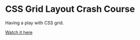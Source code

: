 # CSS Grid Layout Crash Course

Having a play with CSS grid.

[Watch it here](https://www.youtube.com/watch?v=jV8B24rSN5o&ab_channel=TraversyMedia)
